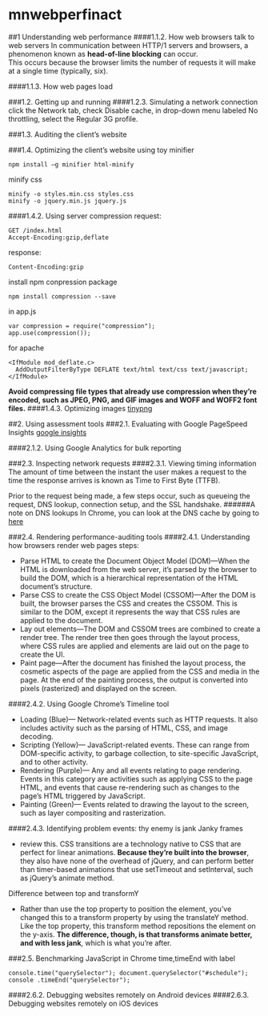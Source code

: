 # mnwebperfinact
##1 Understanding web performance
####1.1.2. How web browsers talk to web servers
In communication between HTTP/1 servers and browsers, a phenomenon known as __head-of-line blocking__ can occur.    
This occurs because the browser limits the number of requests it will make at a single time (typically, six).  

####1.1.3. How web pages load

###1.2. Getting up and running
####1.2.3. Simulating a network connection
click the Network tab, check Disable cache, in drop-down menu labeled No throttling, select the Regular 3G profile.

###1.3. Auditing the client’s website

###1.4. Optimizing the client’s website
using toy minifier
```
npm install –g minifier html-minify
```
minify css
```
minify -o styles.min.css styles.css
minify -o jquery.min.js jquery.js
```
####1.4.2. Using server compression
request: 
```
GET /index.html
Accept-Encoding:gzip,deflate
```
response:
```
Content-Encoding:gzip
```

install npm conpression package
```
npm install compression --save
```
in app.js
```
var compression = require("compression");
app.use(compression());
```

for apache
```
<IfModule mod_deflate.c>
  AddOutputFilterByType DEFLATE text/html text/css text/javascript;
</IfModule>
```
__Avoid compressing file types that already use compression when they’re encoded, such as JPEG, PNG, and GIF images and WOFF and WOFF2 font files.__
####1.4.3. Optimizing images
[tinypng](http://tinypng.com)



##2. Using assessment tools
###2.1. Evaluating with Google PageSpeed Insights
[google insights](https://developers.google.com/speed/pagespeed/insights/)

####2.1.2. Using Google Analytics for bulk reporting

###2.3. Inspecting network requests
####2.3.1. Viewing timing information
The amount of time between the instant the user makes a request to the time
the response arrives is known as Time to First Byte (TTFB).  


Prior to the request being made, a few steps occur, such as queueing the request,
DNS lookup, connection setup, and the SSL handshake.
######A note on DNS lookups
In Chrome, you can look at the DNS cache by going to [here](chrome://netinternals#dns)


###2.4. Rendering performance-auditing tools
####2.4.1. Understanding how browsers render web pages
steps:
- Parse HTML to create the Document Object Model (DOM)—When the HTML is downloaded from the web server, it’s parsed by the browser to build the DOM, which is a hierarchical representation of the HTML document’s structure.
- Parse CSS to create the CSS Object Model (CSSOM)—After the DOM is built, the browser parses the CSS and creates the CSSOM. This is similar to the DOM, except it represents the way that CSS rules are applied to the document.
- Lay out elements—The DOM and CSSOM trees are combined to create a render tree. The render tree then goes through the layout process, where CSS rules are applied and elements are laid out on the page to create the UI.
- Paint page—After the document has finished the layout process, the cosmetic aspects of the page are applied from the CSS and media in the page. At the end of the painting process, the output is converted into pixels (rasterized) and displayed on the screen.


####2.4.2. Using Google Chrome’s Timeline tool
- Loading (Blue)— Network-related events such as HTTP requests. It also includes activity such as the parsing of HTML, CSS, and image decoding.
- Scripting (Yellow)— JavaScript-related events. These can range from DOM-specific activity, to garbage collection, to site-specific JavaScript, and to other activity.
- Rendering (Purple)— Any and all events relating to page rendering. Events in this category are activities such as applying CSS to the page HTML, and events that cause re-rendering such as changes to the page’s HTML triggered by JavaScript.
- Painting (Green)— Events related to drawing the layout to the screen, such as layer compositing and rasterization.

####2.4.3. Identifying problem events: thy enemy is jank 
Janky frames
- review this.
CSS transitions are a technology native to CSS that are perfect for linear animations. __Because they’re built into the browser__, they also have none of the overhead of jQuery, and can perform better than timer-based animations that use setTimeout and setInterval, such as jQuery’s animate method.  

Difference between top and transformY
- Rather than use the top property to position the element, you’ve changed this to a transform property by using the translateY method. Like the top property, this transform method repositions the element on the y-axis. __The difference, though, is that transforms animate better, and with less jank__, which is what you’re after.





###2.5. Benchmarking JavaScript in Chrome
time,timeEnd with label
```
console.time("querySelector"); document.querySelector("#schedule"); console .timeEnd("querySelector");
```


####2.6.2. Debugging websites remotely on Android devices
####2.6.3. Debugging websites remotely on iOS devices





